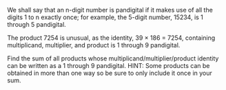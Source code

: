 We shall say that an n-digit number is pandigital if it makes use of all
the digits 1 to n exactly once; for example, the 5-digit number, 15234,
is 1 through 5 pandigital.

The product 7254 is unusual, as the identity, 39 × 186 = 7254, containing multiplicand,
multiplier, and product is 1 through 9 pandigital.

Find the sum of all products whose multiplicand/multiplier/product identity can be
written as a 1 through 9 pandigital.
HINT: Some products can be obtained in more than one way so be sure to only include it
once in your sum.
